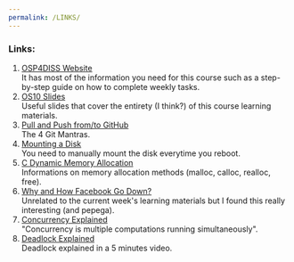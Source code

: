 ```yaml
---
permalink: /LINKS/
---
```

### Links:
1. [OSP4DISS Website](https://osp4diss.vlsm.org/)<br>
It has most of the information you need for this course such as a step-by-step guide on how to complete weekly tasks.<br>
2. [OS10 Slides](https://www.os-book.com/OS10/slide-dir/)<br>
Useful slides that cover the entirety (I think?) of this course learning materials.<br>
3. [Pull and Push from/to GitHub](https://osp4diss.vlsm.org/osp-114.html)<br>
The 4 Git Mantras.
4. [Mounting a Disk](https://osp4diss.vlsm.org/W03-03.html)<br>
You need to manually mount the disk everytime you reboot.
5. [C Dynamic Memory Allocation](https://www.programiz.com/c-programming/c-dynamic-memory-allocation)<br>
Informations on memory allocation methods (malloc, calloc, realloc, free).
6. [Why and How Facebook Go Down?](https://youtu.be/Bie32IZlMtY)<br>
Unrelated to the current week's learning materials but I found this really interesting (and pepega).
7. [Concurrency Explained](https://web.mit.edu/6.005/www/fa14/classes/17-concurrency)<br>
"Concurrency is multiple computations running simultaneously".
8. [Deadlock Explained](https://www.geeksforgeeks.org/introduction-of-deadlock-in-operating-system/)<br>
Deadlock explained in a 5 minutes video.

